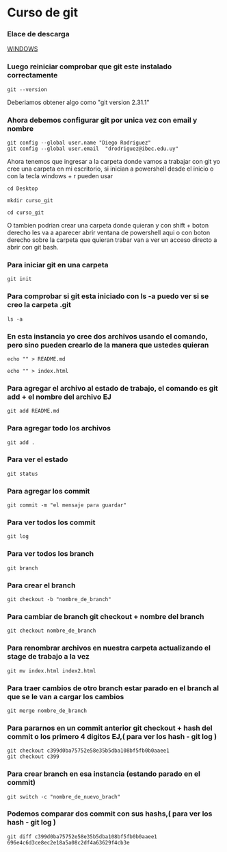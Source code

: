 # Curso de git

### Elace de descarga

[WINDOWS](http://git-scm.com/download/win)

### Luego reiniciar comprobar que git este instalado correctamente
```
git --version
```
Deberiamos obtener algo como "git version 2.31.1"

### Ahora debemos configurar git por unica vez con email y nombre
```
git config --global user.name "Diego Rodriguez"
git config --global user.email  "drodriguez@ibec.edu.uy"
``` 

Ahora tenemos que ingresar a la carpeta donde vamos a trabajar con git yo cree una carpeta en mi escritorio, si inician a powershell desde el inicio o con la tecla windows + r pueden
usar 
```
cd Desktop
```
```
mkdir curso_git
```
```
cd curso_git
```
O tambien podrian crear una carpeta donde quieran y con shift + 
boton derecho les va a aparecer abrir ventana de powershell aqui
o con boton derecho sobre la carpeta que quieran trabar van a ver un acceso directo a abrir con git bash.

### Para iniciar git en una carpeta
```
git init
```
### Para comprobar si git esta iniciado con ls -a puedo ver si se creo la carpeta .git
```
ls -a
```
### En esta instancia yo cree dos archivos usando el comando, pero sino pueden crearlo de la manera que ustedes quieran
```
echo "" > README.md
```
```
echo "" > index.html
```

### Para agregar el archivo al estado de trabajo, el comando es git add + el nombre del archivo EJ
```
git add README.md
```
### Para agregar todo los archivos
```
git add .
```
### Para ver el estado 
```
git status
```
### Para agregar los commit
```
git commit -m "el mensaje para guardar"
```
### Para ver todos los commit
```
git log
```
### Para ver todos los branch
```
git branch
```
### Para crear el branch
```
git checkout -b "nombre_de_branch"
```
### Para cambiar de branch git checkout + nombre del branch
```
git checkout nombre_de_branch
```
### Para renombrar archivos en nuestra carpeta actualizando el stage de trabajo a la vez
```
git mv index.html index2.html
```
### Para traer cambios de otro branch estar parado en el branch al que se le van a cargar los cambios
```
git merge nombre_de_branch
```
### Para pararnos en un commit anterior git checkout + hash del commit o los primero 4 digitos EJ,( para ver los hash - git log )
```
git checkout c399d0ba75752e58e35b5dba108bf5fb0b0aaee1
git checkout c399
```
### Para crear branch en esa instancia (estando parado en el commit)
```
git switch -c "nombre_de_nuevo_brach"
```
### Podemos comparar dos commit con sus hashs,( para ver los hash - git log )
```
git diff c399d0ba75752e58e35b5dba108bf5fb0b0aaee1 696e4c6d3ce8ec2e18a5a08c2df4a63629f4cb3e 
```
